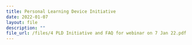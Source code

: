 ```yaml
---
title: Personal Learning Device Initiative
date: 2022-01-07
layout: file
description: ""
file_url: /files/4 PLD Initiative and FAQ for webinar on 7 Jan 22.pdf
---
```

